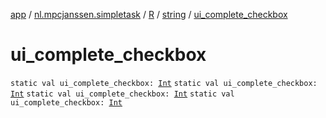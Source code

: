 [app](../../../index.md) / [nl.mpcjanssen.simpletask](../../index.md) / [R](../index.md) / [string](index.md) / [ui_complete_checkbox](.)

# ui_complete_checkbox

`static val ui_complete_checkbox: `[`Int`](https://kotlinlang.org/api/latest/jvm/stdlib/kotlin/-int/index.html)
`static val ui_complete_checkbox: `[`Int`](https://kotlinlang.org/api/latest/jvm/stdlib/kotlin/-int/index.html)
`static val ui_complete_checkbox: `[`Int`](https://kotlinlang.org/api/latest/jvm/stdlib/kotlin/-int/index.html)
`static val ui_complete_checkbox: `[`Int`](https://kotlinlang.org/api/latest/jvm/stdlib/kotlin/-int/index.html)